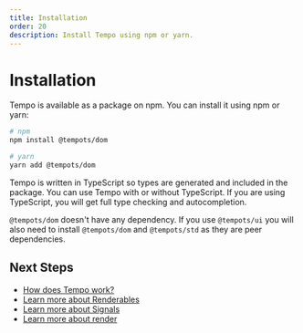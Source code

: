 ```yaml
---
title: Installation
order: 20
description: Install Tempo using npm or yarn.
---
```

# Installation

Tempo is available as a package on npm. You can install it using npm or yarn:

```bash
# npm
npm install @tempots/dom

# yarn
yarn add @tempots/dom
```

Tempo is written in TypeScript so types are generated and included in the package. You can use Tempo with or without TypeScript. If you are using TypeScript, you will get full type checking and autocompletion.

`@tempots/dom` doesn't have any dependency. If you use `@tempots/ui` you will also need to install `@tempots/dom` and `@tempots/std` as they are peer dependencies.

## Next Steps

- [How does Tempo work?](/page/how-it-works)
- [Learn more about Renderables](/page/renderables)
- [Learn more about Signals](/page/signals)
- [Learn more about render](/page/render)
